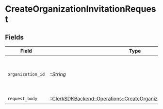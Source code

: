 # CreateOrganizationInvitationRequest


## Fields

| Field                                                                                                                                        | Type                                                                                                                                         | Required                                                                                                                                     | Description                                                                                                                                  |
| -------------------------------------------------------------------------------------------------------------------------------------------- | -------------------------------------------------------------------------------------------------------------------------------------------- | -------------------------------------------------------------------------------------------------------------------------------------------- | -------------------------------------------------------------------------------------------------------------------------------------------- |
| `organization_id`                                                                                                                            | *::String*                                                                                                                                   | :heavy_check_mark:                                                                                                                           | The ID of the organization for which to send the invitation                                                                                  |
| `request_body`                                                                                                                               | [::ClerkSDKBackend::Operations::CreateOrganizationInvitationRequestBody](../../models/operations/createorganizationinvitationrequestbody.md) | :heavy_check_mark:                                                                                                                           | N/A                                                                                                                                          |